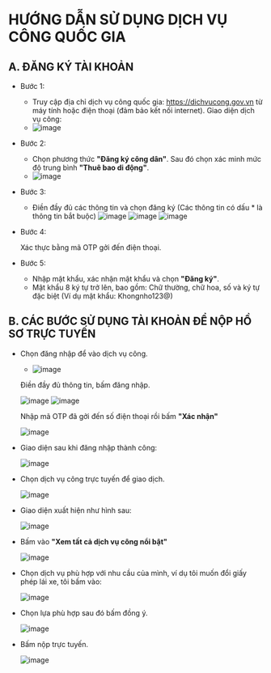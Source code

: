 # HƯỚNG DẪN SỬ DỤNG DỊCH VỤ CÔNG QUỐC GIA #

## A. ĐĂNG KÝ TÀI KHOẢN ##

- Bước 1:
  - Truy cập địa chỉ dịch vụ công quốc gia: https://dichvucong.gov.vn từ máy tính hoặc điện thoại (đảm bảo kết nối internet). Giao diện dịch vụ công:
  - ![image](https://user-images.githubusercontent.com/82578024/228696513-6ffe147f-d611-45f4-853a-f089c579d4bb.png)
- Bước 2:
  - Chọn phương thức **"Đăng ký công dân"**. Sau đó chọn xác minh mức độ trung bình **"Thuê bao di động"**.
  - ![image](https://user-images.githubusercontent.com/82578024/228697157-fb4c67aa-b745-4d3e-9d0e-999ccb121f7a.png)
- Bước 3:
  - Điền đầy đủ các thông tin và chọn đăng ký (Các thông tin có dấu * là thông tin bắt buộc)
    ![image](https://user-images.githubusercontent.com/82578024/228699573-a23e9699-c285-42b8-af8d-5dc57108e77c.png)
    ![image](https://user-images.githubusercontent.com/82578024/228699662-a76ff351-ea05-4ff4-a927-2926c8789159.png)
    ![image](https://user-images.githubusercontent.com/82578024/228699790-2eb6edb8-bf3f-4623-af82-3f8063662e36.png)
- Bước 4: 

  Xác thực bằng mã OTP gởi đến điện thoại.
  
- Bước 5: 
  - Nhập mật khẩu, xác nhận mật khẩu và chọn **"Đăng ký"**.
  - Mật khẩu 8 ký tự trở lên, bao gồm: Chữ thường, chữ hoa, số và ký tự đặc biệt (Ví dụ mật khẩu: Khongnho123@)

## B. CÁC BƯỚC SỬ DỤNG TÀI KHOẢN ĐỂ NỘP HỒ SƠ TRỰC TUYẾN ##

- Chọn đăng nhập để vào dịch vụ công.
  - ![image](https://user-images.githubusercontent.com/82578024/228701340-a0b398d8-6e68-4191-ac80-33258e81fb61.png)
  
  Điền đầy đủ thông tin, bấm đăng nhập.
  
    ![image](https://user-images.githubusercontent.com/82578024/228702069-79344668-a190-4f9c-9083-1212cab3e032.png)
    ![image](https://user-images.githubusercontent.com/82578024/228701803-fba100a5-adce-483f-9e4b-a7ecf8acb1b2.png)
    
    Nhập mã OTP đã gởi đến số điện thoại rồi bấm **"Xác nhận"**
    
    ![image](https://user-images.githubusercontent.com/82578024/228702710-bcc1a2c5-695b-40f1-ad48-24e88253b25d.png)
    
- Giao diện sau khi đăng nhập thành công:
 
   ![image](https://user-images.githubusercontent.com/82578024/228703421-92c305d0-f5d1-46fe-aef2-3b554477ceab.png)

- Chọn dịch vụ công trực tuyến để giao dịch.

  ![image](https://user-images.githubusercontent.com/82578024/228703905-6faef5da-02c8-4406-8526-2bddba0d9b67.png)

- Giao diện xuất hiện như hình sau:

  ![image](https://user-images.githubusercontent.com/82578024/228704139-eabf0f81-d11d-4507-a148-4290e0ccb515.png)

- Bấm vào **"Xem tất cả dịch vụ công nổi bật"**

  ![image](https://user-images.githubusercontent.com/82578024/228706485-47f5f26e-4980-41da-be52-aba0a6904e9a.png)

- Chọn dịch vụ phù hợp với nhu cầu của mình, ví dụ tôi muốn đổi giấy phép lái xe, tôi bấm vào:

  ![image](https://user-images.githubusercontent.com/82578024/228706868-f21c8a89-dfec-430d-8e55-d80cc9f257a6.png)

- Chọn lựa phù hợp sau đó bấm đồng ý.

  ![image](https://user-images.githubusercontent.com/82578024/228707264-423e048b-a9ae-47ee-bd6c-c3968f595b17.png)

- Bấm nộp trực tuyến.

  ![image](https://user-images.githubusercontent.com/82578024/228707437-49beb0b8-a730-428f-893d-13def8b9c4ce.png)
